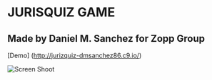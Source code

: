 # JURISQUIZ GAME

## Made by Daniel M. Sanchez for Zopp Group

[Demo] (http://jurizquiz-dmsanchez86.c9.io/)

![Screen Shoot](http://jurizquiz-dmsanchez86.c9.io/frontend/img/screen.png)